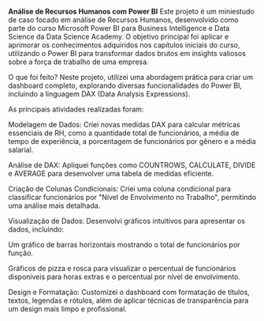 **Análise de Recursos Humanos com Power BI**
Este projeto é um miniestudo de caso focado em análise de Recursos Humanos, desenvolvido como parte do curso Microsoft Power BI para Business Intelligence e Data Science da Data Science Academy. O objetivo principal foi aplicar e aprimorar os conhecimentos adquiridos nos capítulos iniciais do curso, utilizando o Power BI para transformar dados brutos em insights valiosos sobre a força de trabalho de uma empresa.

O que foi feito?
Neste projeto, utilizei uma abordagem prática para criar um dashboard completo, explorando diversas funcionalidades do Power BI, incluindo a linguagem DAX (Data Analysis Expressions).

As principais atividades realizadas foram:

Modelagem de Dados: Criei novas medidas DAX para calcular métricas essenciais de RH, como a quantidade total de funcionários, a média de tempo de experiência, a porcentagem de funcionários por gênero e a média salarial.

Análise de DAX: Apliquei funções como COUNTROWS, CALCULATE, DIVIDE e AVERAGE para desenvolver uma tabela de medidas eficiente.

Criação de Colunas Condicionais: Criei uma coluna condicional para classificar funcionários por "Nível de Envolvimento no Trabalho", permitindo uma análise mais detalhada.

Visualização de Dados: Desenvolvi gráficos intuitivos para apresentar os dados, incluindo:

Um gráfico de barras horizontais mostrando o total de funcionários por função.

Gráficos de pizza e rosca para visualizar o percentual de funcionários disponíveis para horas extras e o percentual por nível de envolvimento.

Design e Formatação: Customizei o dashboard com formatação de títulos, textos, legendas e rótulos, além de aplicar técnicas de transparência para um design mais limpo e profissional.
